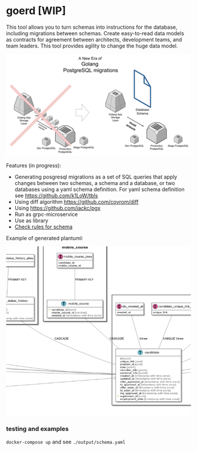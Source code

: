 # goerd [WIP]

This tool allows you to turn schemas into instructions for the database, including migrations between schemas. Create easy-to-read data models as contracts for agreement between architects, development teams, and team leaders. This tool provides agility to change the huge data model.

![Conceptual view](concept.png)

Features (in progress):

- Generating posgresql migrations as a set of SQL queries that apply changes between two schemas, a schema and a database, or two databases using a yaml schema definition. For yaml schema definition see https://github.com/k1LoW/tbls
- Using diff algorithm https://github.com/covrom/diff
- Using https://github.com/jackc/pgx
- Run as grpc-microservice
- Use as library
- [Check rules for schema](https://wiki.postgresql.org/wiki/Don't_Do_This)

Example of generated plantuml:

![Plantuml view](plantuml-example.png)

### testing and examples 
```docker-compose up``` and see `./output/schema.yaml`